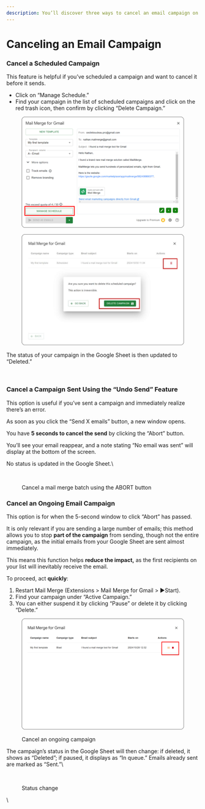 ```yaml
---
description: You’ll discover three ways to cancel an email campaign on this page.
---
```


# Canceling an Email Campaign

### Cancel a Scheduled Campaign

This feature is helpful if you’ve scheduled a campaign and want to cancel it before it sends.

* Click on “Manage Schedule.”
* Find your campaign in the list of scheduled campaigns and click on the red trash icon, then confirm by clicking “Delete Campaign.”

<figure><img src="../.gitbook/assets/image (2).png" alt=""><figcaption></figcaption></figure>

<figure><img src="../.gitbook/assets/image (4).png" alt=""><figcaption></figcaption></figure>

The status of your campaign in the Google Sheet is then updated to “Deleted.”



<figure><img src="https://lh7-rt.googleusercontent.com/docsz/AD_4nXd_KMqZFVyvVcCqUmjGzshd5hPO1gwwxRQOhKdSuWF8BHsPfz-Gv-spbwi3jkRXkQd_V-rVHNgqNJxMDXqaoMLqYoYoSswP-LpWNnqN54psssawF9Dc4Prdc77dXyWA1fon2ezHoz22HYvX2DvpIVHeeIXT?key=rlSKN4_xTvCUlY5e-EnN8g" alt=""><figcaption></figcaption></figure>



### Cancel a Campaign Sent Using the “Undo Send” Feature

This option is useful if you’ve sent a campaign and immediately realize there’s an error.

As soon as you click the “Send X emails” button, a new window opens.&#x20;

You have **5 seconds to cancel the send** by clicking the “Abort” button.

You’ll see your email reappear, and a note stating “No email was sent” will display at the bottom of the screen.

No status is updated in the Google Sheet.\


<figure><img src="https://lh7-rt.googleusercontent.com/docsz/AD_4nXdM0rVDf2yDwyZ_bDSzClbmu6WpIcikf1YvvD4S3iNeNIOP1MSIORpfLK2JPXCyHVx9z-FQvtog5O4Q5omRkgIM5dKZYdbxQKOZCCsPb8U0tPfVfj0sD65ZJhD3GqPziphRS3tvetttscPvRXC0ljzSqKOR?key=rlSKN4_xTvCUlY5e-EnN8g" alt=""><figcaption><p>Cancel a mail merge batch using the ABORT button</p></figcaption></figure>



### Cancel an Ongoing Email Campaign

This option is for when the 5-second window to click “Abort” has passed.

It is only relevant if you are sending a large number of emails; this method allows you to stop **part of the campaign** from sending, though not the entire campaign, as the initial emails from your Google Sheet are sent almost immediately.

This means this function helps **reduce the impact,** as the first recipients on your list will inevitably receive the email.

To proceed, act **quickly**:

1. Restart Mail Merge (Extensions > Mail Merge for Gmail > ▶️Start).
2. Find your campaign under “Active Campaign.”
3. You can either suspend it by clicking “Pause” or delete it by clicking “Delete.”

<figure><img src="../.gitbook/assets/image (5).png" alt=""><figcaption><p>Cancel an ongoing campaign </p></figcaption></figure>

The campaign’s status in the Google Sheet will then change: if deleted, it shows as “Deleted”; if paused, it displays as “In queue.” Emails already sent are marked as “Sent.”\


<figure><img src="https://lh7-rt.googleusercontent.com/docsz/AD_4nXdlRyoSZuN4jMa4-1XB21rT7hYnerCfw-MWlQvqpSIMtucHquGGdcvxnZ5K-VImBp9ajNel5QzMe3QoXOiHqnI6ys5AAw0NfyvDIWCGKPD8KmjXgCN6ZIVQs7Ss6NPNB31Xo1LwpZkaf7MJUgBF_al9-yw4?key=rlSKN4_xTvCUlY5e-EnN8g" alt=""><figcaption><p>Status change</p></figcaption></figure>

\
